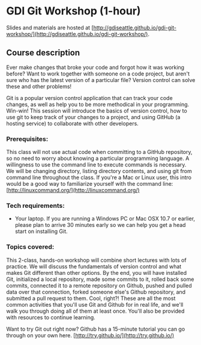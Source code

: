 # GDI Git Workshop (1-hour)

Slides and materials are hosted at [http://gdiseattle.github.io/gdi-git-workshop/](http://gdiseattle.github.io/gdi-git-workshop/).

## Course description

Ever make changes that broke your code and forgot how it was working before? Want to work together with someone on a code project, but aren't sure who has the latest version of a particular file? Version control can solve these and other problems!

Git is a popular version control application that can track your code changes, as well as help you to be more methodical in your programming. Win-win! This session will introduce the basics of version control, how to use git to keep track of your changes to a project, and using GitHub (a hosting service) to collaborate with other developers.

### Prerequisites:

This class will not use actual code when committing to a GitHub repository, so no need to worry about knowing a particular programming language. A willingness to use the command line to execute commands is necessary. We will be changing directory, listing directory contents, and using git from command line throughout the class. If you're a Mac or Linux user, this intro would be a good way to familiarize yourself with the command line: [http://linuxcommand.org/](http://linuxcommand.org/)

### Tech requirements:

 - Your laptop. If you are running a Windows PC or Mac OSX 10.7 or earlier, please plan to arrive 30 minutes early so we can help you get a head start on installing Git.

### Topics covered:

This 2-class, hands-on workshop will combine short lectures with lots of practice. We will discuss the fundamentals of version control and what makes Git different than other options. By the end, you will have installed Git, initialized a local repository, made some commits to it, rolled back some commits, connected it to a remote repository on Github, pushed and pulled data over that connection, forked someone else's Github repository, and submitted a pull request to them. Cool, right?! These are all the most common activities that you'll use Git and Github for in real life, and we'll walk you through doing all of them at least once. You'll also be provided with resources to continue learning. 

Want to try Git out right now? Github has a 15-minute tutorial you can go through on your own here. [http://try.github.io/](http://try.github.io/)
